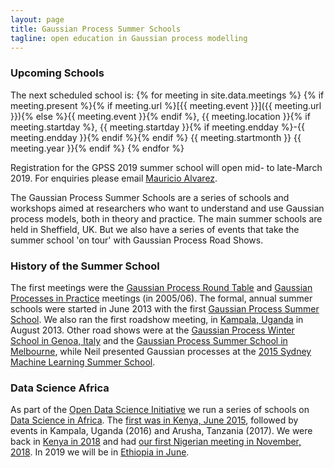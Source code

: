 ```yaml
---
layout: page
title: Gaussian Process Summer Schools
tagline: open education in Gaussian process modelling
---
```


### Upcoming Schools

The next scheduled school is:
{% for meeting in site.data.meetings %}
{% if meeting.present %}{% if meeting.url %}[{{ meeting.event }}]({{ meeting.url }}){% else %}{{ meeting.event }}{% endif %}, {{ meeting.location }}{% if meeting.startday %}, {{ meeting.startday }}{% if meeting.endday %}-{{ meeting.endday }}{% endif %}{% endif %} {{ meeting.startmonth }} {{ meeting.year }}{% endif %}
{% endfor %}

Registration for the GPSS 2019 summer school will open mid- to late-March 2019. For enquiries please email <a href="mailto:mauricio.alvarez@sheffield.ac.uk">Mauricio Alvarez</a>.

The Gaussian Process Summer Schools are a series of schools and workshops aimed at researchers who want to understand and use Gaussian process models, both in theory and practice. The main summer schools are held in Sheffield, UK. But we also have a series of events that take the summer school 'on tour' with Gaussian Process Road Shows. 

### History of the Summer School

The first meetings were the [Gaussian Process Round Table](http://gpss.cc/gprt/) and [Gaussian Processes in Practice](http://gpss.cc/gpip/) meetings (in 2005/06). The formal, annual summer schools were started in June 2013 with the first [Gaussian Process Summer School](./gpss13). We also ran the first roadshow meeting, in [Kampala, Uganda](./gprs13/) in August 2013. Other road shows were at the [Gaussian Process Winter School in Genoa, Italy](./gprs15a) and the [Gaussian Process Summer School in Melbourne](./gprs15b), while Neil presented Gaussian processes at the [2015 Sydney Machine Learning Summer School](http://nbviewer.ipython.org/github/SheffieldML/notebook/blob/master/lab_classes/mlss/index.ipynb).

### Data Science Africa

As part of the [Open Data Science Initiative](http://ml.dcs.shef.ac.uk/odss/) we run a series of schools on [Data Science in Africa](http://www.datascienceafrica.org/). The [first was in Kenya, June 2015](http://www.datascienceafrica.org/dsa2015/), followed by events in Kampala, Uganda (2016) and Arusha, Tanzania (2017). We were back in [Kenya in 2018](http://www.datascienceafrica.org/dsa2018/) and had [our first Nigerian meeting in November, 2018](http://www.datascienceafrica.org/dsa2018abuja/). In 2019 we will be in [Ethiopia in June](http://www.datascienceafrica.org/dsa2019addis/).

